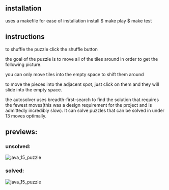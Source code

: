 ## installation
   uses a makefile for ease of installation
   install 
      $ make 
   play 
      $ make test 
## instructions
   to shuffle the puzzle click the shuffle button

   the goal of the puzzle is to move all of the tiles around 
   in order to get the following picture.

   you can only move tiles into the empty space to shift them
   around

   to move the pieces into the adjacent spot, just click on them
   and they will slide into the empty space.

   the autosolver uses breadth-first-search to find the solution
   that requires the fewest moves(this was a design requirement 
   for the project and is admittedly incredibly slow). It can 
   solve puzzles that can be solved in under 13 moves optimally.

## previews:
### unsolved:
![java\_15\_puzzle](https://raw.githubusercontent.com/dixler/java_15_puzzle/master/preview2.png)
### solved:
![java\_15\_puzzle](https://raw.githubusercontent.com/dixler/java_15_puzzle/master/preview1.png)
